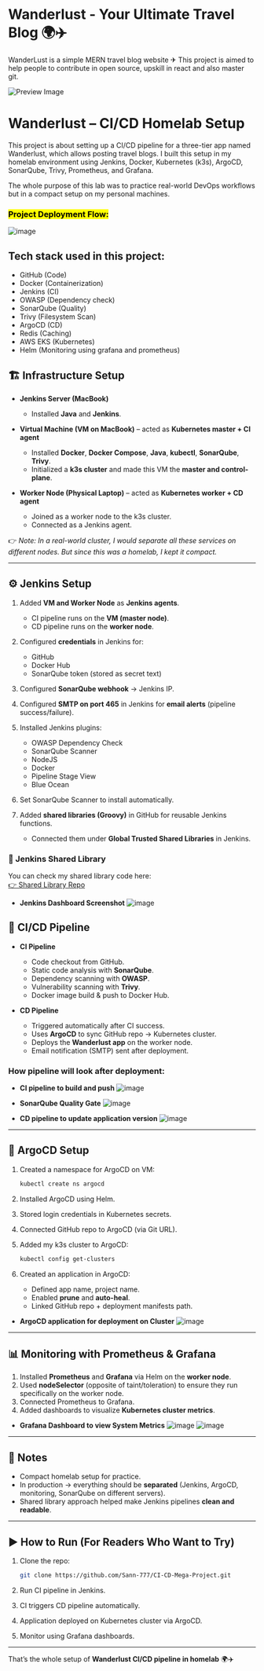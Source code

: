 # Wanderlust - Your Ultimate Travel Blog 🌍✈️

WanderLust is a simple MERN travel blog website ✈ This project is aimed to help people to contribute in open source, upskill in react and also master git.

![Preview Image](https://github.com/krishnaacharyaa/wanderlust/assets/116620586/17ba9da6-225f-481d-87c0-5d5a010a9538)

# Wanderlust – CI/CD Homelab Setup

This project is about setting up a CI/CD pipeline for a three-tier app named Wanderlust, which allows posting travel blogs. I built this setup in my homelab environment using Jenkins, Docker, Kubernetes (k3s), ArgoCD, SonarQube, Trivy, Prometheus, and Grafana.

The whole purpose of this lab was to practice real-world DevOps workflows but in a compact setup on my personal machines.

### <mark>Project Deployment Flow:</mark>
![image](screenshots/Workflow.png)

## Tech stack used in this project:
- GitHub (Code)
- Docker (Containerization)
- Jenkins (CI)
- OWASP (Dependency check)
- SonarQube (Quality)
- Trivy (Filesystem Scan)
- ArgoCD (CD)
- Redis (Caching)
- AWS EKS (Kubernetes)
- Helm (Monitoring using grafana and prometheus)

## 🏗️ Infrastructure Setup

* **Jenkins Server (MacBook)**

  * Installed **Java** and **Jenkins**.

* **Virtual Machine (VM on MacBook)** – acted as **Kubernetes master + CI agent**

  * Installed **Docker**, **Docker Compose**, **Java**, **kubectl**, **SonarQube**, **Trivy**.
  * Initialized a **k3s cluster** and made this VM the **master and control-plane**.

* **Worker Node (Physical Laptop)** – acted as **Kubernetes worker + CD agent**

  * Joined as a worker node to the k3s cluster.
  * Connected as a Jenkins agent.

👉 *Note: In a real-world cluster, I would separate all these services on different nodes. But since this was a homelab, I kept it compact.*

---

## ⚙️ Jenkins Setup

1. Added **VM and Worker Node** as **Jenkins agents**.

   * CI pipeline runs on the **VM (master node)**.
   * CD pipeline runs on the **worker node**.

2. Configured **credentials** in Jenkins for:

   * GitHub
   * Docker Hub
   * SonarQube token (stored as secret text)

3. Configured **SonarQube webhook** → Jenkins IP.

4. Configured **SMTP on port 465** in Jenkins for **email alerts** (pipeline success/failure).

5. Installed Jenkins plugins:

   * OWASP Dependency Check
   * SonarQube Scanner
   * NodeJS
   * Docker
   * Pipeline Stage View
   * Blue Ocean

6. Set SonarQube Scanner to install automatically.

7. Added **shared libraries (Groovy)** in GitHub for reusable Jenkins functions.

   * Connected them under **Global Trusted Shared Libraries** in Jenkins.

### 🔗 Jenkins Shared Library

You can check my shared library code here:  
[👉 Shared Library Repo](https://github.com/Sann-777/Jenkins-shared-libraries)

- <b>Jenkins Dashboard Screenshot</b>
![image](screenshots/Jenkins_Dashboard.png)

## 🔐 CI/CD Pipeline

* **CI Pipeline**

  * Code checkout from GitHub.
  * Static code analysis with **SonarQube**.
  * Dependency scanning with **OWASP**.
  * Vulnerability scanning with **Trivy**.
  * Docker image build & push to Docker Hub.

* **CD Pipeline**

  * Triggered automatically after CI success.
  * Uses **ArgoCD** to sync GitHub repo → Kubernetes cluster.
  * Deploys the **Wanderlust app** on the worker node.
  * Email notification (SMTP) sent after deployment.

### How pipeline will look after deployment:
- <b>CI pipeline to build and push</b>
![image](screenshots/Jenkins_CI.png)

- <b>SonarQube Quality Gate</b>
![image](screenshots/Sonarqube.png)

- <b>CD pipeline to update application version</b>
![image](screenshots/Jenkins_CD.png)

---

## 🚀 ArgoCD Setup

1. Created a namespace for ArgoCD on VM:

   ```bash
   kubectl create ns argocd
   ```

2. Installed ArgoCD using Helm.

3. Stored login credentials in Kubernetes secrets.

4. Connected GitHub repo to ArgoCD (via Git URL).

5. Added my k3s cluster to ArgoCD:

   ```bash
   kubectl config get-clusters
   ```

6. Created an application in ArgoCD:

   * Defined app name, project name.
   * Enabled **prune** and **auto-heal**.
   * Linked GitHub repo + deployment manifests path.

- <b>ArgoCD application for deployment on Cluster</b>
![image](screenshots/ArgoCD.png)

---

## 📊 Monitoring with Prometheus & Grafana

1. Installed **Prometheus** and **Grafana** via Helm on the **worker node**.
2. Used **nodeSelector** (opposite of taint/toleration) to ensure they run specifically on the worker node.
3. Connected Prometheus to Grafana.
4. Added dashboards to visualize **Kubernetes cluster metrics**.

- <b>Grafana Dashboard to view System Metrics</b>
![image](screenshots/Grafana_1.png)
![image](screenshots/Grafana_2.png)
---

## 📝 Notes

* Compact homelab setup for practice.
* In production → everything should be **separated** (Jenkins, ArgoCD, monitoring, SonarQube on different servers).
* Shared library approach helped make Jenkins pipelines **clean and readable**.

---

## ▶️ How to Run (For Readers Who Want to Try)

1. Clone the repo:

   ```bash
   git clone https://github.com/Sann-777/CI-CD-Mega-Project.git
   ```

2. Run CI pipeline in Jenkins.

3. CI triggers CD pipeline automatically.

4. Application deployed on Kubernetes cluster via ArgoCD.

5. Monitor using Grafana dashboards.

---

That’s the whole setup of **Wanderlust CI/CD pipeline in homelab** 🌍✈️